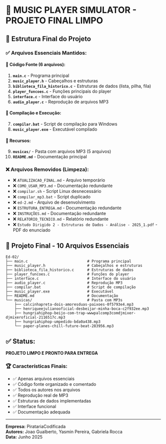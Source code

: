 # 🎵 MUSIC PLAYER SIMULATOR - PROJETO FINAL LIMPO

## 📁 **Estrutura Final do Projeto**

### ✅ **Arquivos Essenciais Mantidos:**

#### 📄 **Código Fonte (6 arquivos):**
1. **`main.c`** - Programa principal
2. **`music_player.h`** - Cabeçalhos e estruturas
3. **`biblioteca_fila_historico.c`** - Estruturas de dados (lista, pilha, fila)
4. **`player_funcoes.c`** - Funções principais do player
5. **`interface.c`** - Interface do usuário
6. **`audio_player.c`** - Reprodução de arquivos MP3

#### 🔧 **Compilação e Execução:**
7. **`compilar.bat`** - Script de compilação para Windows
8. **`music_player.exe`** - Executável compilado

#### 📁 **Recursos:**
9. **`musicas/`** - Pasta com arquivos MP3 (5 arquivos)
10. **`README.md`** - Documentação principal

### ❌ **Arquivos Removidos (Limpeza):**
- ❌ `ATUALIZACAO_FINAL.md` - Arquivo temporário
- ❌ `COMO_USAR_MP3.md` - Documentação redundante
- ❌ `compilar.sh` - Script Linux desnecessário
- ❌ `compilar_mp3.bat` - Script duplicado
- ❌ `ed-2.md` - Arquivo de desenvolvimento
- ❌ `ESTRUTURA_ENTREGA.md` - Documentação redundante
- ❌ `INSTRUÇÕES.md` - Documentação redundante
- ❌ `RELATORIO_TECNICO.md` - Relatório redundante
- ❌ `Estudo Dirigido 2 - Estruturas de Dados - Análise - 2025_1.pdf` - PDF do enunciado

## 🎯 **Projeto Final - 10 Arquivos Essenciais**

```
Ed-02/
├── main.c                           # Programa principal
├── music_player.h                   # Cabeçalhos e estruturas
├── biblioteca_fila_historico.c      # Estruturas de dados
├── player_funcoes.c                 # Funções do player
├── interface.c                      # Interface do usuário
├── audio_player.c                   # Reprodução MP3
├── compilar.bat                     # Script de compilação
├── music_player.exe                 # Executável
├── README.md                        # Documentação
└── musicas/                         # Pasta com MP3s
    ├── calcinhapreta-dois-amoresduas-paixoes-0f5793e4.mp3
    ├── henriqueejulianooficial-desbeijar-minha-boca-c2f932ee.mp3
    ├── hungriahiphop-beijo-com-trap-wwwpalcomp3comdjmixer-djmixeroficial-2116517c.mp3
    ├── hungriahiphop-umpedido-bda0a438.mp3
    └── paper-planes-chill-future-beat-283956.mp3
```

## ✅ **Status:**
**PROJETO LIMPO E PRONTO PARA ENTREGA**

### 🏆 **Características Finais:**
- ✅ Apenas arquivos essenciais
- ✅ Código fonte organizado e comentado
- ✅ Todos os autores nos arquivos
- ✅ Reprodução real de MP3
- ✅ Estruturas de dados implementadas
- ✅ Interface funcional
- ✅ Documentação adequada

---
**Empresa:** PiratariaCodificada  
**Autores:** Joao Gualberto, Yasmin Pereira, Gabriela Rocca  
**Data:** Junho 2025
